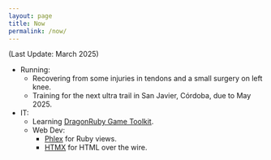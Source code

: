 ```yaml
---
layout: page
title: Now
permalink: /now/
---
```


(Last Update: March 2025)

* Running:
  * Recovering from some injuries in tendons and a small surgery on left knee.
  * Training for the next ultra trail in San Javier, Córdoba, due to May 2025.
* IT:
  * Learning [DragonRuby Game Toolkit](https://dragonruby.org/toolkit/game).
  * Web Dev:
    * [Phlex](https://www.phlex.fun/) for Ruby views.
	* [HTMX](https://htmx.org/) for HTML over the wire.
